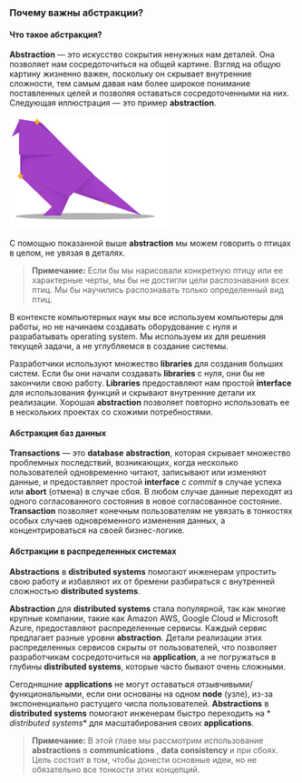 ### Почему важны абстракции?

#### Что такое абстракция?

**Abstraction** — это искусство сокрытия ненужных нам деталей. Она позволяет нам сосредоточиться на общей картине. Взгляд на
общую картину жизненно важен, поскольку он скрывает внутренние сложности, тем самым давая нам более широкое понимание поставленных целей и
позволяя оставаться сосредоточенными на них. Следующая иллюстрация — это пример **abstraction**.

![img.png](img/Abstraction.png)

С помощью показанной выше **abstraction** мы можем говорить о птицах в целом, не увязая в деталях.

> **Примечание:** Если бы мы нарисовали конкретную птицу или ее характерные черты, мы бы не достигли цели распознавания всех птиц. Мы бы
> научились распознавать только определенный вид птиц.

В контексте компьютерных наук мы все используем компьютеры для работы, но не начинаем создавать оборудование с нуля и разрабатывать operating system. Мы используем их для решения текущей задачи, а не углубляемся в создание системы.

Разработчики используют множество **libraries** для создания больших систем. Если бы они начали создавать **libraries** с нуля,
они бы не закончили свою работу. **Libraries** предоставляют нам простой **interface**  для использования функций и скрывают
внутренние детали их реализации. Хорошая **abstraction** позволяет повторно использовать ее в нескольких проектах со схожими потребностями.

#### Абстракция баз данных

**Transactions**  — это **database** **abstraction**, которая скрывает множество проблемных последствий,
возникающих, когда несколько пользователей одновременно читают, записывают или изменяют данные, и предоставляет простой **interface** с *commit* в случае успеха или **abort** (отмена) в случае сбоя. В любом случае данные переходят из одного согласованного состояния
в новое согласованное состояние. **Transaction** позволяет конечным пользователям не увязать в тонкостях особых случаев одновременного
изменения данных, а концентрироваться на своей бизнес-логике.

#### Абстракции в распределенных системах

**Abstractions** в **distributed systems**  помогают инженерам упростить свою работу и избавляют их от бремени
разбираться с внутренней сложностью **distributed systems**.

**Abstraction** для **distributed systems** стала популярной, так как многие крупные компании, такие как Amazon AWS, Google Cloud и
Microsoft Azure, предоставляют распределенные сервисы. Каждый сервис предлагает разные уровни **abstraction**. Детали реализации этих
распределенных сервисов скрыты от пользователей, что позволяет разработчикам сосредоточиться на **application**, а не
погружаться в глубины **distributed systems**, которые часто бывают очень сложными.

Сегодняшние **applications** не могут оставаться отзывчивыми/функциональными, если они основаны на одном **node** (узле), из-за
экспоненциально растущего числа пользователей. **Abstractions** в **distributed systems** помогают инженерам быстро переходить на *
*distributed systems** для масштабирования своих **applications**.

> **Примечание:** В этой главе мы рассмотрим использование **abstractions** в **communications** , **data consistency** и при сбоях. Цель состоит в том, чтобы донести основные идеи, но не обязательно все тонкости этих концепций.